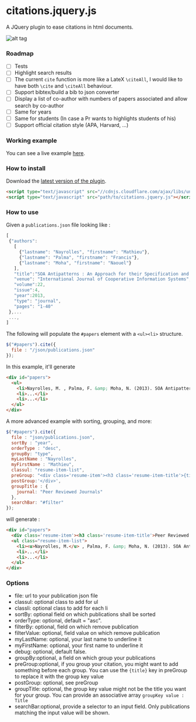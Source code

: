 # citations.jquery.js
A JQuery plugin to ease citations in html documents.

![alt tag](https://cloud.githubusercontent.com/assets/7218861/13464046/3abb0ac6-e05d-11e5-94d4-7ff27ce8bc2a.png)

### Roadmap

- [ ] Tests
- [ ] Highlight search results
- [ ] The current `cite` function is more like a LateX `\citeAll`, I would like to have both `\cite` and `\citeAll` behaviour.
- [ ] Support bibtex/build a bib to json converter
- [ ] Display a list of co-author with numbers of papers associated and allow search by co-author
- [ ] Same for years
- [ ] Same for students (In case a Pr wants to highlights students of his)
- [ ] Support official citation style (APA, Harvard, ...)

### Working example

You can see a live example [here](https://math.co.de/resume.html).

### How to install

Download the [latest version of the plugin](https://github.com/MathieuNls/citations.jquery.js/releases/latest).

```html
<script type="text/javascript" src="//cdnjs.cloudflare.com/ajax/libs/underscore.js/1.8.3/underscore-min.js"></script>
<script type="text/javascript" src="path/to/citations.jquery.js"></script>
```
### How to use

Given a `publications.json` file looking like :

```javascript
[
 {"authors":
   [
     {"lastname": "Nayrolles", "firstname": "Mathieu"},
     {"lastname": "Palma", "firstname": "Francis"},
     {"lastname": "Moha", "firstname": "Naouel"}
   ],
   "title":"SOA Antipatterns : An Approach for their Specification and Detection",
   "venue": "International Journal of Cooperative Information Systems",
   "volume":22,
   "issue":4,
   "year":2013,
   "type": "journal",
   "pages": "1-40"
 },...
 ...,
]
```

The following will populate the `#papers` element with a `<ul><li>` structure.

```javascript
$("#papers").cite({
  file : "/json/publications.json"
});
```
In this example, it'll generate

```html
<div id="papers">
  <ul>
    <li>Nayrolles, M. , Palma, F. &amp; Moha, N. (2013). SOA Antipatterns : An Approach for their Specification and Detection. International Journal of Cooperative Information Systems. (pp. 1-40).</li>
    <li>...</li>
    <li>...</li>
  </ul>
</div>
```

A more advanced example with sorting, grouping, and more:

```javascript
$("#papers").cite({
  file : "json/publications.json",
  sortBy : "year",
  orderType : "desc",
  groupBy: "type",
  myLastName : "Nayrolles",
  myFirstName : "Mathieu",
  classul: "resume-item-list",
  preGroup: "<div class='resume-item'><h3 class='resume-item-title'>{title}</h3>",
  postGroup:'</div>',
  groupTitle : {
    journal: "Peer Reviewed Journals"
  },
  searchBar: "#filter"
});
```
will generate :

```html
<div id="papers">
  <div class='resume-item'><h3 class='resume-item-title'>Peer Reviewed Journals</h3>
  <ul class="resume-item-list">
    <li><u>Nayrolles, M.</u> , Palma, F. &amp; Moha, N. (2013). SOA Antipatterns : An Approach for their Specification and Detection. International Journal of Cooperative Information Systems. (pp. 1-40).</li>
    <li>...</li>
    <li>...</li>
  </ul>
</div>
```
### Options

 * file: url to your publication json file
 * classul: optional class to add for ul
 * classli: optional class to add for each li
 * sortBy: optional field on which publications shall be sorted
 * orderType: optional, default = "asc".
 * filterBy: optional, field on which remove publication
 * filterValue: optional, field value on which remove publication
 * myLastName: optional, your last name to underline it
 * myFirstName: optional, your first name to underline it
 * debug: optional, default false.
 * groupBy:optional, a field on which group your publications
 * preGroup:optional, if you group your citation, you might want to add something before each group. You can use the `{title}` key in preGroup to replace it with the group key value
 * postGroup: optional, see preGroup
 * groupTitle: optional, the group key value might not be the title you want for your group. You can provide an associative array `groupKey value : Title`
 * searchBar:optional, provide a selector to an input field. Only publications matching the input value will be shown.
